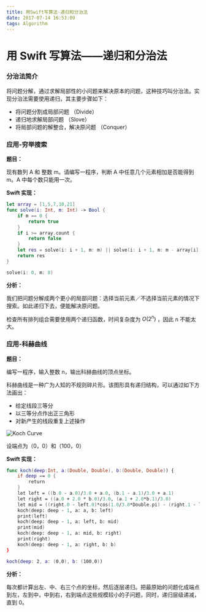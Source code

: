 ```yaml
---
title: 用Swift写算法-递归和分治法
date: 2017-07-14 16:53:09
tags: Algorithm
---
```


# 用 Swift 写算法——递归和分治法

### 分治法简介

将问题分解，通过求解局部性的小问题来解决原本的问题，这种技巧叫分治法。实现分治法需要使用递归，其主要步骤如下：

- 将问题分割成局部问题 （Divide）
- 递归地求解局部问题 （Slove）
- 将局部问题的解整合，解决原问题 （Conquer）

### 应用-穷举搜索

**题目：**

现有数列 A 和 整数 m。请编写一程序，判断 A 中任意几个元素相加是否能得到 m。A 中每个数只能用一次。

**Swift 实现：**

```swift
let array = [1,5,7,10,21]
func solve(i: Int, m: Int) -> Bool {
    if m == 0 {
        return true
    }
    if i >= array.count {
        return false
    }
    let res = solve(i: i + 1, m: m) || solve(i: i + 1, m: m - array[i])
    return res
}

solve(i: 0, m: 8)
```

**分析：**

我们把问题分解成两个更小的局部问题：选择当前元素／不选择当前元素的情况下搜索。如此递归下去，便能解决原问题。

检查所有排列组合需要使用两个递归函数，时间复杂度为 $O(2^n)$ ，因此 n 不能太大。

### 应用-科赫曲线

**题目：**

编写一程序，输入整数 n，输出科赫曲线的顶点坐标。

科赫曲线是一种广为人知的不规则碎片形。该图形具有递归结构，可以通过如下方法画出：

- 给定线段三等分
- 以三等分点作出正三角形
- 对新产生的线段重复上述操作

![Koch Curve](https://i.loli.net/2017/07/14/59687af87adae.jpg)

设端点为（0，0）和（100，0）

**Swift 实现：**

```swift
func koch(deep:Int, a:(Double, Double), b:(Double, Double)) {
    if deep == 0 {
        return
    }
    let left = ((b.0 - a.0)/3.0 + a.0, (b.1 - a.1)/3.0 + a.1)
    let right = ((a.0 + 2.0 * b.0)/3.0, (a.1 + 2.0*b.1)/3.0)
    let mid = ((right.0 - left.0)*cos(1.0/3.0*Double.pi) - (right.1 - left.1)*sin(1.0/3.0*Double.pi) + left.0, (right.0 - left.0)*sin(1.0/3.0*Double.pi) - (right.1 - left.1)*cos(1.0/3.0*Double.pi) + left.1)
    koch(deep: deep - 1, a: a, b: left)
    print(left)
    koch(deep: deep - 1, a: left, b: mid)
    print(mid)
    koch(deep: deep - 1, a: mid, b: right)
    print(right)
    koch(deep: deep - 1, a: right, b: b)
}

koch(deep: 2, a: (0,0), b: (100,0))
```

**分析：**

每次都计算出左、中、右三个点的坐标，然后逐层递归。把最原始的问题化成端点到左，左到中，中到右，右到端点这些规模较小的子问题，同时，递归层级递减，直到 0。